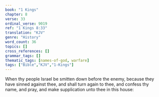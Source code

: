 ```yaml
---
book: "1 Kings"
chapter: 8
verse: 33
ordinal_verse: 9019
ref: "1 Kings 8:33"
translation: "KJV"
genre: "History"
word_count: 36
topics: []
cross_references: []
grammar_tags: []
thematic_tags: [names-of-god, warfare]
tags: ["Bible","KJV","1-Kings"]
---
```

When thy people Israel be smitten down before the enemy, because they have sinned against thee, and shall turn again to thee, and confess thy name, and pray, and make supplication unto thee in this house:
